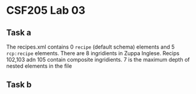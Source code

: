 # CSF205 Lab 03

## Task a
The recipes.xml contains 0 `recipe` (default schema) elements and 5 `rcp:recipe` elements.
There are 8 ingridients in Zuppa Inglese.
Recips 102,103 adn 105 contain composite ingridients.
7 is the maximum depth of nested elements in the file

## Task b
